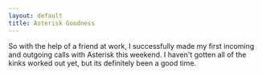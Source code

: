```yaml
---
layout: default
title: Asterisk Goodness
---
```


So with the help of a friend at work, I successfully made my first incoming
and outgoing calls with Asterisk this weekend. I haven't gotten all of the
kinks worked out yet, but its definitely been a good time.
